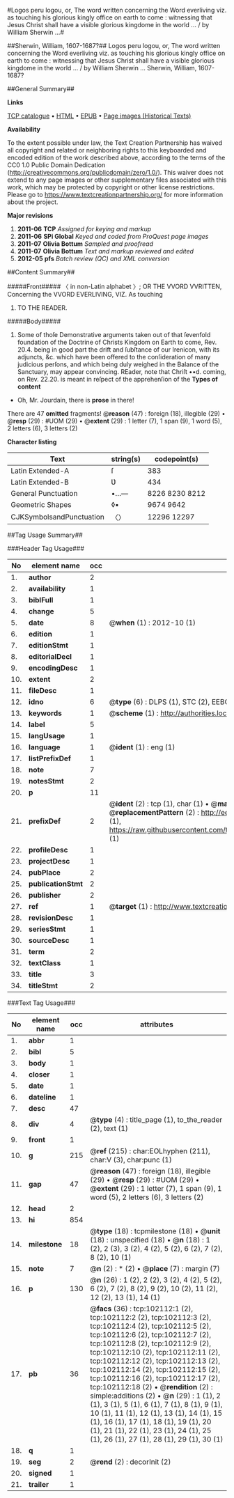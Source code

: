 #Logos peru logou, or, The word written concerning the Word everliving viz. as touching his glorious kingly office on earth to come : witnessing that Jesus Christ shall have a visible glorious kingdome in the world ... / by William Sherwin ...#

##Sherwin, William, 1607-1687?##
Logos peru logou, or, The word written concerning the Word everliving viz. as touching his glorious kingly office on earth to come : witnessing that Jesus Christ shall have a visible glorious kingdome in the world ... / by William Sherwin ...
Sherwin, William, 1607-1687?

##General Summary##

**Links**

[TCP catalogue](http://www.ota.ox.ac.uk/tcp/)  • 
[HTML](http://tei.it.ox.ac.uk/tcp/Texts-HTML/free/A59/A59936.html)  • 
[EPUB](http://tei.it.ox.ac.uk/tcp/Texts-EPUB/free/A59/A59936.epub) • 
[Page images (Historical Texts)](https://historicaltexts.jisc.ac.uk/eebo-14151098e)

**Availability**

To the extent possible under law, the Text Creation Partnership has waived all copyright and related or neighboring rights to this keyboarded and encoded edition of the work described above, according to the terms of the CC0 1.0 Public Domain Dedication (http://creativecommons.org/publicdomain/zero/1.0/). This waiver does not extend to any page images or other supplementary files associated with this work, which may be protected by copyright or other license restrictions. Please go to https://www.textcreationpartnership.org/ for more information about the project.

**Major revisions**

1. __2011-06__ __TCP__ *Assigned for keying and markup*
1. __2011-06__ __SPi Global__ *Keyed and coded from ProQuest page images*
1. __2011-07__ __Olivia Bottum__ *Sampled and proofread*
1. __2011-07__ __Olivia Bottum__ *Text and markup reviewed and edited*
1. __2012-05__ __pfs__ *Batch review (QC) and XML conversion*

##Content Summary##

#####Front#####
〈 in non-Latin alphabet 〉; OR THE VVORD VVRITTEN, Concerning the VVORD EVERLIVING, VIZ. As touching 
1. TO THE READER.

#####Body#####

1. Some of thoſe Demonstrative arguments taken out of that ſevenfold foundation of the Doctrine of Christs Kingdom on Earth to come, Rev. 20.4. being in good part the drift and ſubſtance of our Irenicon, with its adjuncts, &c. which have been offered to the conſideration of many judicious perſons, and which being duly weighed in the Balance of the Sanctuary, may appear convincing.
REader, note that Chriſt ••d. coming, on Rev. 22.20. is meant in reſpect of the apprehenſion of the 
**Types of content**

  * Oh, Mr. Jourdain, there is **prose** in there!

There are 47 **omitted** fragments! 
 @__reason__ (47) : foreign (18), illegible (29)  •  @__resp__ (29) : #UOM (29)  •  @__extent__ (29) : 1 letter (7), 1 span (9), 1 word (5), 2 letters (6), 3 letters (2)

**Character listing**


|Text|string(s)|codepoint(s)|
|---|---|---|
|Latin Extended-A|ſ|383|
|Latin Extended-B|Ʋ|434|
|General Punctuation|•…—|8226 8230 8212|
|Geometric Shapes|◊▪|9674 9642|
|CJKSymbolsandPunctuation|〈〉|12296 12297|

##Tag Usage Summary##

###Header Tag Usage###

|No|element name|occ|attributes|
|---|---|---|---|
|1.|__author__|2||
|2.|__availability__|1||
|3.|__biblFull__|1||
|4.|__change__|5||
|5.|__date__|8| @__when__ (1) : 2012-10 (1)|
|6.|__edition__|1||
|7.|__editionStmt__|1||
|8.|__editorialDecl__|1||
|9.|__encodingDesc__|1||
|10.|__extent__|2||
|11.|__fileDesc__|1||
|12.|__idno__|6| @__type__ (6) : DLPS (1), STC (2), EEBO-CITATION (1), OCLC (1), VID (1)|
|13.|__keywords__|1| @__scheme__ (1) : http://authorities.loc.gov/ (1)|
|14.|__label__|5||
|15.|__langUsage__|1||
|16.|__language__|1| @__ident__ (1) : eng (1)|
|17.|__listPrefixDef__|1||
|18.|__note__|7||
|19.|__notesStmt__|2||
|20.|__p__|11||
|21.|__prefixDef__|2| @__ident__ (2) : tcp (1), char (1)  •  @__matchPattern__ (2) : ([0-9\-]+):([0-9IVX]+) (1), (.+) (1)  •  @__replacementPattern__ (2) : http://eebo.chadwyck.com/downloadtiff?vid=$1&page=$2 (1), https://raw.githubusercontent.com/textcreationpartnership/Texts/master/tcpchars.xml#$1 (1)|
|22.|__profileDesc__|1||
|23.|__projectDesc__|1||
|24.|__pubPlace__|2||
|25.|__publicationStmt__|2||
|26.|__publisher__|2||
|27.|__ref__|1| @__target__ (1) : http://www.textcreationpartnership.org/docs/. (1)|
|28.|__revisionDesc__|1||
|29.|__seriesStmt__|1||
|30.|__sourceDesc__|1||
|31.|__term__|2||
|32.|__textClass__|1||
|33.|__title__|3||
|34.|__titleStmt__|2||


###Text Tag Usage###

|No|element name|occ|attributes|
|---|---|---|---|
|1.|__abbr__|1||
|2.|__bibl__|5||
|3.|__body__|1||
|4.|__closer__|1||
|5.|__date__|1||
|6.|__dateline__|1||
|7.|__desc__|47||
|8.|__div__|4| @__type__ (4) : title_page (1), to_the_reader (2), text (1)|
|9.|__front__|1||
|10.|__g__|215| @__ref__ (215) : char:EOLhyphen (211), char:V (3), char:punc (1)|
|11.|__gap__|47| @__reason__ (47) : foreign (18), illegible (29)  •  @__resp__ (29) : #UOM (29)  •  @__extent__ (29) : 1 letter (7), 1 span (9), 1 word (5), 2 letters (6), 3 letters (2)|
|12.|__head__|2||
|13.|__hi__|854||
|14.|__milestone__|18| @__type__ (18) : tcpmilestone (18)  •  @__unit__ (18) : unspecified (18)  •  @__n__ (18) : 1 (2), 2 (3), 3 (2), 4 (2), 5 (2), 6 (2), 7 (2), 8 (2), 10 (1)|
|15.|__note__|7| @__n__ (2) : * (2)  •  @__place__ (7) : margin (7)|
|16.|__p__|130| @__n__ (26) : 1 (2), 2 (2), 3 (2), 4 (2), 5 (2), 6 (2), 7 (2), 8 (2), 9 (2), 10 (2), 11 (2), 12 (2), 13 (1), 14 (1)|
|17.|__pb__|36| @__facs__ (36) : tcp:102112:1 (2), tcp:102112:2 (2), tcp:102112:3 (2), tcp:102112:4 (2), tcp:102112:5 (2), tcp:102112:6 (2), tcp:102112:7 (2), tcp:102112:8 (2), tcp:102112:9 (2), tcp:102112:10 (2), tcp:102112:11 (2), tcp:102112:12 (2), tcp:102112:13 (2), tcp:102112:14 (2), tcp:102112:15 (2), tcp:102112:16 (2), tcp:102112:17 (2), tcp:102112:18 (2)  •  @__rendition__ (2) : simple:additions (2)  •  @__n__ (29) : 1 (1), 2 (1), 3 (1), 5 (1), 6 (1), 7 (1), 8 (1), 9 (1), 10 (1), 11 (1), 12 (1), 13 (1), 14 (1), 15 (1), 16 (1), 17 (1), 18 (1), 19 (1), 20 (1), 21 (1), 22 (1), 23 (1), 24 (1), 25 (1), 26 (1), 27 (1), 28 (1), 29 (1), 30 (1)|
|18.|__q__|1||
|19.|__seg__|2| @__rend__ (2) : decorInit (2)|
|20.|__signed__|1||
|21.|__trailer__|1||
